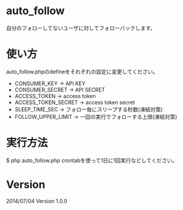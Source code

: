 # auto_follow
自分のフォローしてないユーザに対してフォローバックします。

# 使い方

auto_follow.phpのdefineをそれぞれの設定に変更してください。
* CONSUMER_KEY → API KEY
* CONSUMER_SECRET → API SECRET
* ACCESS_TOKEN → access token
* ACCESS_TOKEN_SECRET → access token secret
* SLEEP_TIME_SEC → フォロー毎にスリープする秒数(凍結対策)
* FOLLOW_UPPER_LIMIT → 一回の実行でフォローする上限(凍結対策)

# 実行方法
$ php auto_follow.php
crontabを使って1日に1回実行などしてください。

# Version
2014/07/04 Version 1.0.0
